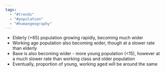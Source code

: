```yaml
---
tags:
  - "#trends"
  - "#population"
  - "#humangeography"
---
```

- Elderly (+65) population growing rapidly, becoming much wider
- Working age population also becoming wider, though at a slower rate than elderly
- Base is also becoming wider - more young population (<15), however at a much slower rate than working class and older population
- Eventually, proportion of young, working aged will be around the same